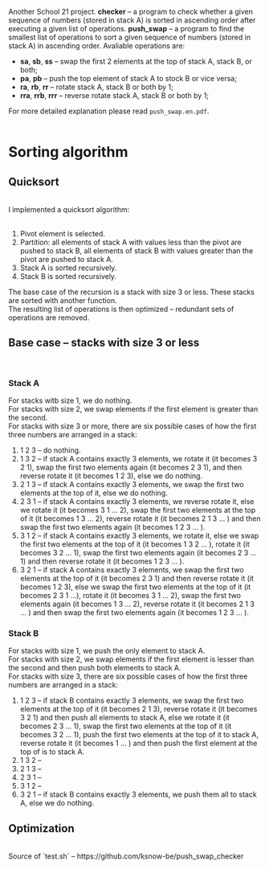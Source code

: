 Another School 21 project. **checker** – a program to check whether a given sequence of numbers (stored in stack A) is sorted in ascending order after executing a given list of operations. **push_swap** – a program to find the smallest list of operations to sort a given sequence of numbers (stored in stack A) in ascending order. Avaliable operations are:<br>

* **sa**, **sb**, **ss** – swap the first 2 elements at the top of stack A, stack B, or both;
* **pa**, **pb** – push the top element of stack A to stock B or vice versa;
* **ra**, **rb**, **rr** – rotate stack A, stack B or both by 1;
* **rra**, **rrb**, **rrr** – reverse rotate stack A, stack B or both by 1;

For more detailed explanation please read `push_swap.en.pdf`.<br><br>

# **Sorting algorithm**

## **Quicksort**
<br>
I implemented a quicksort algorithm:<br><br>

1. Pivot element is selected.
2. Partition: all elements of stack A with values less than the pivot are pushed to stack B, all elements of stack B with values greater than the pivot are pushed to stack A.
3. Stack A is sorted recursively.
4. Stack B is sorted recursively.

The base case of the recursion is a stack with size 3 or less. These stacks are sorted with another function.<br>
The resulting list of operations is then optimized – redundant sets of operations are removed.<br>

## **Base case – stacks with size 3 or less**
<br>

### **Stack A**

For stacks witb size 1, we do nothing.<br>
For stacks with size 2, we swap elements if the first element is greater than the second.<br>
For stacks with size 3 or more, there are six possible cases of how the first three numbers are arranged in a stack:<br>

1. 1 2 3 – do nothing.
2. 1 3 2 – if stack A contains exactly 3 elements, we rotate it (it becomes 3 2 1), swap the first two elements again (it becomes 2 3 1), and then reverse rotate it (it becomes 1 2 3), else we do nothing.
3. 2 1 3 – if stack A contains exactly 3 elements, we swap the first two elements at the top of it, else we do nothing.
4. 2 3 1 – if stack A contains exactly 3 elements, we reverse rotate it, else we rotate it (it becomes 3 1 ... 2), swap the first two elements at the top of it (it becomes 1 3 ... 2), reverse rotate it (it becomes 2 1 3 ... ) and then swap the first two elements again (it becomes 1 2 3 ... ).
5. 3 1 2 – if stack A contains exactly 3 elements, we rotate it, else we swap the first two elements at the top of it (it becomes 1 3 2 ... ), rotate it (it becomes 3 2 ... 1), swap the first two elements again (it becomes 2 3 ... 1) and then reverse rotate it (it becomes 1 2 3 ... ).
6. 3 2 1 – if stack A contains exactly 3 elements, we swap the first two elements at the top of it (it becomes 2 3 1) and then reverse rotate it (it becomes 1 2 3), else we swap the first two elements at the top of it (it becomes 2 3 1 ...), rotate it (it becomes 3 1 ... 2), swap the first two elements again (it becomes 1 3 ... 2), reverse rotate it (it becomes 2 1 3 ... ) and then swap the first two elements again (it becomes 1 2 3 ... ).

### **Stack B**

For stacks witb size 1, we push the only element to stack A.<br>
For stacks with size 2, we swap elements if the first element is lesser than the second and then push both elements to stack A.<br>
For stacks with size 3, there are six possible cases of how the first three numbers are arranged in a stack:<br>

1. 1 2 3 – if stack B contains exactly 3 elements, we swap the first two elements at the top of it (it becomes 2 1 3), reverse rotate it (it becomes 3 2 1) and then push all elements to stack A, else we rotate it (it becomes 2 3 ... 1), swap the first two elements at the top of it (it becomes 3 2 ... 1), push the first two elements at the top of it to stack A, reverse rotate it (it becomes 1 ... ) and then push the first element at the top of is to stack A.
2. 1 3 2 – 
3. 2 1 3 –
4. 2 3 1 –
5. 3 1 2 –
6. 3 2 1 – if stack B contains exactly 3 elements, we push them all to stack A, else we do nothing.

## **Optimization**

<br>
Source of `test.sh` – https://github.com/ksnow-be/push_swap_checker

